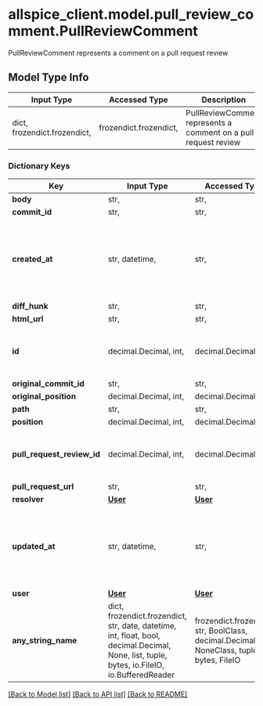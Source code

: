 # allspice_client.model.pull_review_comment.PullReviewComment

PullReviewComment represents a comment on a pull request review

## Model Type Info
Input Type | Accessed Type | Description | Notes
------------ | ------------- | ------------- | -------------
dict, frozendict.frozendict,  | frozendict.frozendict,  | PullReviewComment represents a comment on a pull request review | 

### Dictionary Keys
Key | Input Type | Accessed Type | Description | Notes
------------ | ------------- | ------------- | ------------- | -------------
**body** | str,  | str,  |  | [optional] 
**commit_id** | str,  | str,  |  | [optional] 
**created_at** | str, datetime,  | str,  |  | [optional] value must conform to RFC-3339 date-time
**diff_hunk** | str,  | str,  |  | [optional] 
**html_url** | str,  | str,  |  | [optional] 
**id** | decimal.Decimal, int,  | decimal.Decimal,  |  | [optional] value must be a 64 bit integer
**original_commit_id** | str,  | str,  |  | [optional] 
**original_position** | decimal.Decimal, int,  | decimal.Decimal,  |  | [optional] 
**path** | str,  | str,  |  | [optional] 
**position** | decimal.Decimal, int,  | decimal.Decimal,  |  | [optional] 
**pull_request_review_id** | decimal.Decimal, int,  | decimal.Decimal,  |  | [optional] value must be a 64 bit integer
**pull_request_url** | str,  | str,  |  | [optional] 
**resolver** | [**User**](User.md) | [**User**](User.md) |  | [optional] 
**updated_at** | str, datetime,  | str,  |  | [optional] value must conform to RFC-3339 date-time
**user** | [**User**](User.md) | [**User**](User.md) |  | [optional] 
**any_string_name** | dict, frozendict.frozendict, str, date, datetime, int, float, bool, decimal.Decimal, None, list, tuple, bytes, io.FileIO, io.BufferedReader | frozendict.frozendict, str, BoolClass, decimal.Decimal, NoneClass, tuple, bytes, FileIO | any string name can be used but the value must be the correct type | [optional]

[[Back to Model list]](../../README.md#documentation-for-models) [[Back to API list]](../../README.md#documentation-for-api-endpoints) [[Back to README]](../../README.md)

